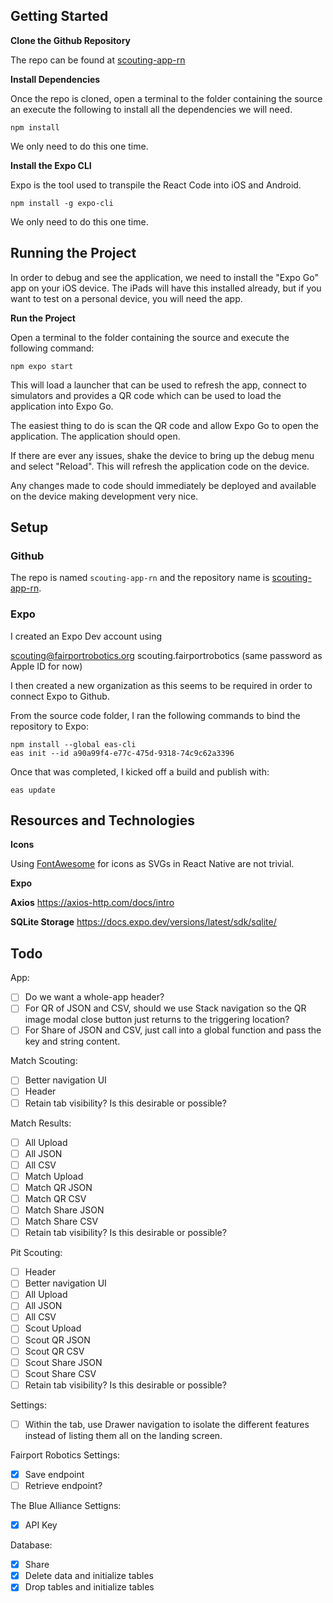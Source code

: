 ## Getting Started

**Clone the Github Repository**

The repo can be found at [scouting-app-rn](https://github.com/FairportRobotics/scouting-app-rn)

**Install Dependencies**

Once the repo is cloned, open a terminal to the folder containing the source an execute the following to install all the dependencies we will need.

```
npm install
```

We only need to do this one time.

**Install the Expo CLI**

Expo is the tool used to transpile the React Code into iOS and Android.

```
npm install -g expo-cli
```

We only need to do this one time.

## Running the Project

In order to debug and see the application, we need to install the "Expo Go" app on your iOS device. The iPads will have this installed already, but if you want to test on a personal device, you will need the app.

**Run the Project**

Open a terminal to the folder containing the source and execute the following command:

```
npm expo start
```

This will load a launcher that can be used to refresh the app, connect to simulators and provides a QR code which can be used to load the application into Expo Go.

The easiest thing to do is scan the QR code and allow Expo Go to open the application. The application should open.

If there are ever any issues, shake the device to bring up the debug menu and select "Reload". This will refresh the application code on the device.

Any changes made to code should immediately be deployed and available on the device making development very nice.

## Setup

### Github

The repo is named `scouting-app-rn` and the repository name is [scouting-app-rn](https://github.com/FairportRobotics/scouting-app-rn).

### Expo

I created an Expo Dev account using

scouting@fairportrobotics.org
scouting.fairportrobotics
(same password as Apple ID for now)

I then created a new organization as this seems to be required in order to connect Expo to Github.

From the source code folder, I ran the following commands to bind the repository to Expo:

```
npm install --global eas-cli
eas init --id a90a99f4-e77c-475d-9318-74c9c62a3396
```

Once that was completed, I kicked off a build and publish with:

```
eas update
```

## Resources and Technologies

**Icons**

Using [FontAwesome](https://fontawesome.com/search?o=r&m=free) for icons as SVGs in React Native are not trivial.

**Expo**

**Axios**
https://axios-http.com/docs/intro

**SQLite Storage**
https://docs.expo.dev/versions/latest/sdk/sqlite/

## Todo

App:

- [ ] Do we want a whole-app header?
- [ ] For QR of JSON and CSV, should we use Stack navigation so the QR image modal close button just returns to the triggering location?
- [ ] For Share of JSON and CSV, just call into a global function and pass the key and string content.

Match Scouting:

- [ ] Better navigation UI
- [ ] Header
- [ ] Retain tab visibility? Is this desirable or possible?

Match Results:

- [ ] All Upload
- [ ] All JSON
- [ ] All CSV
- [ ] Match Upload
- [ ] Match QR JSON
- [ ] Match QR CSV
- [ ] Match Share JSON
- [ ] Match Share CSV
- [ ] Retain tab visibility? Is this desirable or possible?

Pit Scouting:

- [ ] Header
- [ ] Better navigation UI
- [ ] All Upload
- [ ] All JSON
- [ ] All CSV
- [ ] Scout Upload
- [ ] Scout QR JSON
- [ ] Scout QR CSV
- [ ] Scout Share JSON
- [ ] Scout Share CSV
- [ ] Retain tab visibility? Is this desirable or possible?

Settings:

- [ ] Within the tab, use Drawer navigation to isolate the different features instead of listing them all on the landing screen.

Fairport Robotics Settings:

- [x] Save endpoint
- [ ] Retrieve endpoint?

The Blue Alliance Settigns:

- [x] API Key

Database:

- [x] Share
- [x] Delete data and initialize tables
- [x] Drop tables and initialize tables
